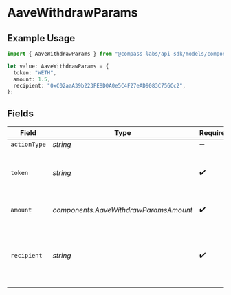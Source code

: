 # AaveWithdrawParams

## Example Usage

```typescript
import { AaveWithdrawParams } from "@compass-labs/api-sdk/models/components";

let value: AaveWithdrawParams = {
  token: "WETH",
  amount: 1.5,
  recipient: "0xC02aaA39b223FE8D0A0e5C4F27eAD9083C756Cc2",
};
```

## Fields

| Field                                                | Type                                                 | Required                                             | Description                                          | Example                                              |
| ---------------------------------------------------- | ---------------------------------------------------- | ---------------------------------------------------- | ---------------------------------------------------- | ---------------------------------------------------- |
| `actionType`                                         | *string*                                             | :heavy_minus_sign:                                   | N/A                                                  |                                                      |
| `token`                                              | *string*                                             | :heavy_check_mark:                                   | The symbol of the underlying asset to withdraw..     | WETH                                                 |
| `amount`                                             | *components.AaveWithdrawParamsAmount*                | :heavy_check_mark:                                   | The amount of the asset to withdraw                  | 1.5                                                  |
| `recipient`                                          | *string*                                             | :heavy_check_mark:                                   | The address of the recipient of the withdrawn funds. | 0xC02aaA39b223FE8D0A0e5C4F27eAD9083C756Cc2           |